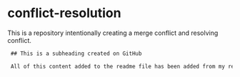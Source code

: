# conflict-resolution
This is a repository intentionally creating a merge conflict and resolving conflict.

 ```md
  ## This is a subheading created on GitHub

  All of this content added to the readme file has been added from my remote GitHub repository.
  ```
